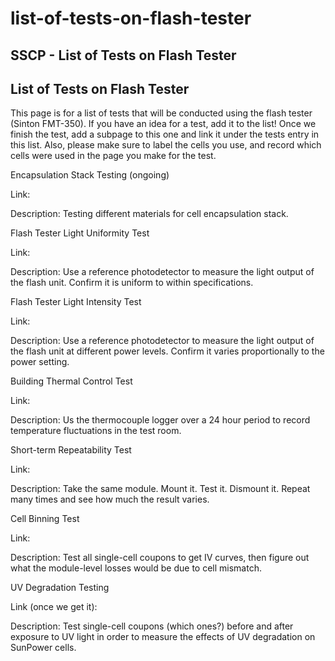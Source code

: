 # list-of-tests-on-flash-tester

## SSCP - List of Tests on Flash Tester

## List of Tests on Flash Tester

This page is for a list of tests that will be conducted using the flash tester (Sinton FMT-350). If you have an idea for a test, add it to the list! Once we finish the test, add a subpage to this one and link it under the tests entry in this list. Also, please make sure to label the cells you use, and record which cells were used in the page you make for the test.&#x20;

Encapsulation Stack Testing (ongoing)

&#x20;   Link:

&#x20;   Description: Testing different materials for cell encapsulation stack.&#x20;

Flash Tester Light Uniformity Test

&#x20;   Link:

&#x20;   Description: Use a reference photodetector to measure the light output of the flash unit. Confirm it is uniform to within specifications.

Flash Tester Light Intensity Test

&#x20;   Link:

&#x20;   Description: Use a reference photodetector to measure the light output of the flash unit at different power levels. Confirm it varies proportionally to the power setting.

Building Thermal Control Test

&#x20;   Link:

&#x20;   Description: Us the thermocouple logger over a 24 hour period to record temperature fluctuations in the test room.

Short-term Repeatability Test

&#x20;   Link:

&#x20;   Description: Take the same module. Mount it. Test it. Dismount it. Repeat many times and see how much the result varies.

Cell Binning Test

&#x20;   Link:

&#x20;   Description: Test all single-cell coupons to get IV curves, then figure out what the module-level losses would be due to cell mismatch.&#x20;

UV Degradation Testing

&#x20;   Link (once we get it):

&#x20;   Description: Test single-cell coupons (which ones?) before and after exposure to UV light in order to measure the effects of UV degradation on SunPower cells.&#x20;
